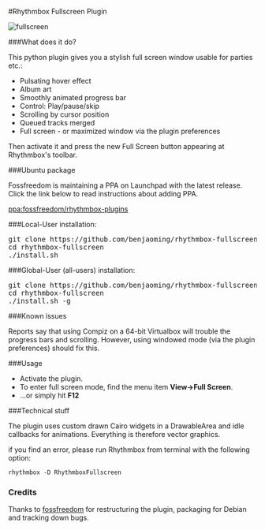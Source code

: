 #Rhythmbox Fullscreen Plugin

![fullscreen](http://i216.photobucket.com/albums/cc33/benjaoming/Screenshotfrom2013-02-10195009_zps3f50706d.png)

###What does it do?

This python plugin gives you a stylish full screen window usable for parties etc.:

 - Pulsating hover effect
 - Album art
 - Smoothly animated progress bar
 - Control: Play/pause/skip
 - Scrolling by cursor position
 - Queued tracks merged
 - Full screen - or maximized window via the plugin preferences 
    
Then activate it and press the new Full Screen button
appearing at Rhythmbox's toolbar.

###Ubuntu package

Fossfreedom is maintaining a PPA on Launchpad with the latest release.
Click the link below to read instructions about adding PPA.

[ppa:fossfreedom/rhythmbox-plugins](https://launchpad.net/~fossfreedom/+archive/rhythmbox-plugins)

###Local-User installation:

<pre>
git clone https://github.com/benjaoming/rhythmbox-fullscreen
cd rhythmbox-fullscreen
./install.sh
</pre>

###Global-User (all-users) installation:

<pre>
git clone https://github.com/benjaoming/rhythmbox-fullscreen
cd rhythmbox-fullscreen
./install.sh -g
</pre>

###Known issues

Reports say that using Compiz on a 64-bit Virtualbox will trouble the progress bars and scrolling. However, using windowed mode (via the plugin preferences) should fix this. 

###Usage

 - Activate the plugin.
 - To enter full screen mode, find the menu item **View->Full Screen**.
 - ...or simply hit **F12**

###Technical stuff

The plugin uses custom drawn Cairo widgets in a DrawableArea and idle callbacks for animations. Everything is therefore vector graphics. 

if you find an error, please run Rhythmbox from terminal with the following option:

    rhythmbox -D RhythmboxFullscreen

### Credits

Thanks to [fossfreedom](https://github.com/fossfreedom/) for restructuring the plugin, packaging for Debian and tracking down bugs.
